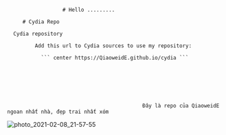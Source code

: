                       # Hello .........
                                                                        
         # Cydia Repo

      Cydia repository

             Add this url to Cydia sources to use my repository:
                                                      
               ``` center https://QiaoweidE.github.io/cydia ```
   
   
   
   
   
   

                                                Đây là repo của QiaoweidE ngoan nhất nhà, đẹp trai nhất xóm


![photo_2021-02-08_21-57-55](https://user-images.githubusercontent.com/54195182/107292864-1afb0400-6a9d-11eb-85ee-1b567df01c9a.jpg)



